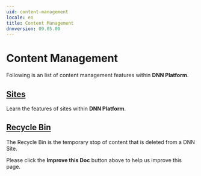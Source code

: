 ```yaml
---
uid: content-management
locale: en
title: Content Management
dnnversion: 09.05.00
---
```


# Content Management
Following is an list of content management features within **DNN Platform**.

## [Sites](xref:sites)
Learn the features of sites within **DNN Platform**.

## [Recycle Bin](xref:recycle-bin)
The Recycle Bin is the temporary stop of content that is deleted from a DNN Site.

Please click the **Improve this Doc** button above to help us improve this page.